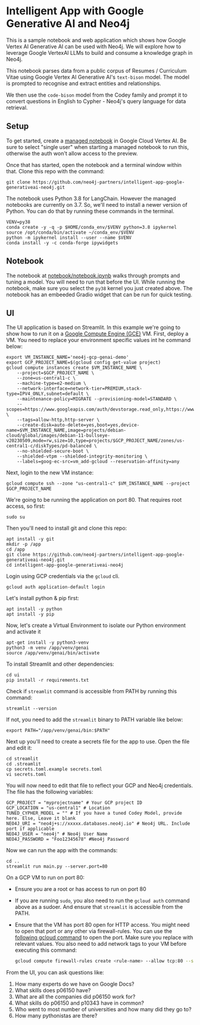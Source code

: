 # Intelligent App with Google Generative AI and Neo4j
This is a sample notebook and web application which shows how Google Vertex AI Generative AI can be used with Neo4j.  We will explore how to leverage Google VertexAI LLMs to build and consume a knowledge graph in Neo4j.

This notebook parses data from a public corpus of Resumes / Curriculum Vitae using Google Vertex AI Generative AI's `text-bison` model. The model is prompted to recognise and extract entities and relationships. 

We then use the `code-bison` model from the Codey family and prompt it to convert questions in English to Cypher - Neo4j's query language for data retrieval.

## Setup
To get started, create a [managed notebook](https://console.cloud.google.com/vertex-ai/workbench/managed) in Google Cloud Vertex AI.  Be sure to select "single user" when starting a managed notebook to run this, otherwise the auth won't allow access to the preview.

Once that has started, open the notebook and a terminal window within that.  Clone this repo with the command:

    git clone https://github.com/neo4j-partners/intelligent-app-google-generativeai-neo4j.git

The notebook uses Python 3.8 for LangChain.  However the managed notebooks are currently on 3.7.  So, we'll need to install a newer version of Python.  You can do that by running these commands in the terminal.

    VENV=py38
    conda create -y -q -p $HOME/conda_env/$VENV python=3.8 ipykernel
    source /opt/conda/bin/activate ~/conda_env/$VENV
    python -m ipykernel install --user --name $VENV
    conda install -y -c conda-forge ipywidgets

## Notebook
The notebook at [notebook/notebook.ipynb](notebook/notebook.ipynb) walks through prompts and tuning a model.  You will need to run that before the UI. While running the notebook, make sure you select the `py38` kernel you just created above.
The notebook has an embeeded Gradio widget that can be run for quick testing.

## UI
The UI application is based on Streamlit. In this example we're going to show how to run it on a [Google Compute Engine (GCE)](https://console.cloud.google.com/compute/instances) VM.  First, deploy a VM. You need to replace your environment specific values int he command below:

    export VM_INSTANCE_NAME='neo4j-gcp-genai-demo'
    export GCP_PROJECT_NAME=$(gcloud config get-value project)
    gcloud compute instances create $VM_INSTANCE_NAME \
        --project=$GCP_PROJECT_NAME \
        --zone=us-central1-c \
        --machine-type=e2-medium \
        --network-interface=network-tier=PREMIUM,stack-type=IPV4_ONLY,subnet=default \
        --maintenance-policy=MIGRATE --provisioning-model=STANDARD \
        --scopes=https://www.googleapis.com/auth/devstorage.read_only,https://www.googleapis.com/auth/logging.write,https://www.googleapis.com/auth/monitoring.write,https://www.googleapis.com/auth/servicecontrol,https://www.googleapis.com/auth/service.management.readonly,https://www.googleapis.com/auth/trace.append \
        --tags=allow-http,http-server \
        --create-disk=auto-delete=yes,boot=yes,device-name=$VM_INSTANCE_NAME,image=projects/debian-cloud/global/images/debian-11-bullseye-v20230509,mode=rw,size=10,type=projects/$GCP_PROJECT_NAME/zones/us-central1-c/diskTypes/pd-balanced \
        --no-shielded-secure-boot \
        --shielded-vtpm --shielded-integrity-monitoring \
        --labels=goog-ec-src=vm_add-gcloud --reservation-affinity=any
        

Next, login to the new VM instance:

    gcloud compute ssh --zone "us-central1-c" $VM_INSTANCE_NAME --project $GCP_PROJECT_NAME

We're going to be running the application on port 80.  That requires root access, so first:

    sudo su

Then you'll need to install git and clone this repo:

    apt install -y git
    mkdir -p /app
    cd /app
    git clone https://github.com/neo4j-partners/intelligent-app-google-generativeai-neo4j.git
    cd intelligent-app-google-generativeai-neo4j

Login using GCP credentials via the `gcloud` cli.

    gcloud auth application-default login

Let's install python & pip first:

    apt install -y python
    apt install -y pip

Now, let's create a Virtual Environment to isolate our Python environment and activate it

    apt-get install -y python3-venv
    python3 -m venv /app/venv/genai
    source /app/venv/genai/bin/activate

To install Streamlit and other dependencies:

    cd ui
    pip install -r requirements.txt

Check if `streamlit` command is accessible from PATH by running this command:

    streamlit --version

If not, you need to add the `streamlit` binary to PATH variable like below:

    export PATH="/app/venv/genai/bin:$PATH"

Next up you'll need to create a secrets file for the app to use.  Open the file and edit it:

    cd streamlit
    cd .streamlit
    cp secrets.toml.example secrets.toml
    vi secrets.toml

You will now need to edit that file to reflect your GCP and Neo4j credentials. The file has the following variables:

    GCP_PROJECT = "myprojectname" # Your GCP project ID
    GCP_LOCATION = "us-central1" # Location
    TUNED_CYPHER_MODEL = "" # If you have a tuned Codey Model, provide here. Else, Leave it blank
    NEO4J_URI = "neo4j+s://xxxxx.databases.neo4j.io" # Neo4j URL. Include port if applicable
    NEO4J_USER = "neo4j" # Neo4j User Name
    NEO4J_PASSWORD = "Foo12345678" #Neo4j Password

Now we can run the app with the commands:

    cd ..
    streamlit run main.py --server.port=80

On a GCP VM to run on port 80:
- Ensure you are a root or has access to run on port 80
- If you are running `sudo`, you also need to run the `gcloud auth` command above as a sudoer. And ensure that `streamlit` is accessible from the PATH.
- Ensure that the VM has port 80 open for HTTP access. You might need to open that port or any other via firewall-rules. You can use the [following gcloud command](https://cloud.google.com/sdk/gcloud/reference/compute/firewall-rules/create) to open the port. Make sure you replace with relevant values. You also need to add network tags to your VM before executing this command:

    ```bash
    gcloud compute firewall-rules create <rule-name> --allow tcp:80 --source-tags=<list-of-your-instances-name-tags> --source-ranges=0.0.0.0/0 --description="<your-description-here>"
    ```
    
From the UI, you can ask questions like:
1. How many experts do we have on Google Docs?
2. What skills does p06150 have?
3. What are all the companies did p06150 work for?
4. What skills do p06150 and p10343 have in common?
5. Who went to most number of universities and how many did they go to?
6. How many pythonistas are there?
